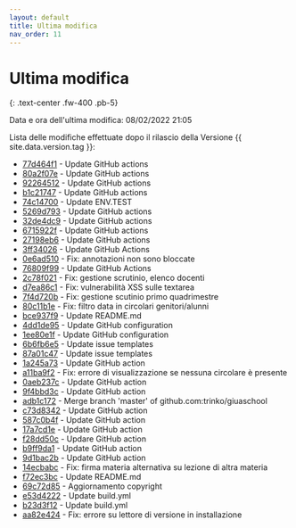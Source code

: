```yaml
---
layout: default
title: Ultima modifica
nav_order: 11
---
```


# Ultima modifica
{: .text-center .fw-400 .pb-5}

Data e ora dell'ultima modifica: 08/02/2022 21:05

Lista delle modifiche effettuate dopo il rilascio della Versione {{ site.data.version.tag }}:

- [77d464f1](http://github.com/trinko/giuaschool/commit/77d464f1f0b64e0a86df271e534f21a7ca2ceb87) - Update GitHub actions
- [80a2f07e](http://github.com/trinko/giuaschool/commit/80a2f07e67087e252ff1d6f2b15cf1d1a801f4fd) - Update GitHub actions
- [92264512](http://github.com/trinko/giuaschool/commit/92264512f91b77a16329fea7c175f36fa7a7d00a) - Update GitHub actions
- [b1c21747](http://github.com/trinko/giuaschool/commit/b1c217470d5c4f049fcd20f6523a2a545d3920bc) - Update GitHub actions
- [74c14700](http://github.com/trinko/giuaschool/commit/74c1470099da6dba6a63ec455cf9e2ffc48f2a61) - Update ENV.TEST
- [5269d793](http://github.com/trinko/giuaschool/commit/5269d793390e2ea62061d5ed4c2959d721986097) - Update GitHub actions
- [32de4dc9](http://github.com/trinko/giuaschool/commit/32de4dc98b49f8400a45d7566c3103b46a6cdb08) - Update GitHub actions
- [6715922f](http://github.com/trinko/giuaschool/commit/6715922f96e86b4a11074230098efbaa907ca130) - Update GitHub actions
- [27198eb6](http://github.com/trinko/giuaschool/commit/27198eb6a6f28504d80732c064903a208ce04e3e) - Update GitHub actions
- [3ff34026](http://github.com/trinko/giuaschool/commit/3ff3402628a83674892456b977edaa2122ea7d14) - Update GitHub Actions
- [0e6ad510](http://github.com/trinko/giuaschool/commit/0e6ad510ec99af8aa6b7edcdd7a8887b0492d3b0) - Fix: annotazioni non sono bloccate
- [76809f99](http://github.com/trinko/giuaschool/commit/76809f99e408682c868b4c4aa53373961f3ef9eb) - Update GitHub Actions
- [2c78f021](http://github.com/trinko/giuaschool/commit/2c78f021bb3cf79b357b6ed77c92a0515cf3cf04) - Fix: gestione scrutinio, elenco docenti
- [d7ea86c1](http://github.com/trinko/giuaschool/commit/d7ea86c13d4676373c9eb810b1c14a3b2d49d58a) - Fix: vulnerabilità XSS sulle textarea
- [7f4d720b](http://github.com/trinko/giuaschool/commit/7f4d720bc86ffd125641edf0054cb47e7d795f8e) - Fix: gestione scutinio primo quadrimestre
- [80c11b1e](http://github.com/trinko/giuaschool/commit/80c11b1ec199b16c9da9a8afbee8cb19b0fb37f0) - Fix: filtro data in circolari genitori/alunni
- [bce937f9](http://github.com/trinko/giuaschool/commit/bce937f927909b2acd3e294a476c019ccd92c1ce) - Update README.md
- [4dd1de95](http://github.com/trinko/giuaschool/commit/4dd1de959a74d08fc9ca35f0077aade865138a9e) - Update GitHub configuration
- [1ee80e1f](http://github.com/trinko/giuaschool/commit/1ee80e1f0956a1adbe375bb3d3c024e87cf24c67) - Update GitHub configuration
- [6b6fb6e5](http://github.com/trinko/giuaschool/commit/6b6fb6e5679cff40060fd92170f3f4abdcc243d1) - Update issue templates
- [87a01c47](http://github.com/trinko/giuaschool/commit/87a01c4701fbfa6b6f548da4c82e858c0a6f8f1f) - Update issue templates
- [1a245a73](http://github.com/trinko/giuaschool/commit/1a245a73a424c678dc018753e3a7b4117f25f65b) - Update GitHub action
- [a11ba9f2](http://github.com/trinko/giuaschool/commit/a11ba9f24065157ef2f13dcd977febfa5544b12c) - Fix: errore di visualizzazione se nessuna circolare è presente
- [0aeb237c](http://github.com/trinko/giuaschool/commit/0aeb237ca305356ae644ba97406e23a4cde27eff) - Update GitHub action
- [9f4bbd3c](http://github.com/trinko/giuaschool/commit/9f4bbd3c32ff89fb6e4a2dc1cb45ac49cb540ad5) - Update GitHub action
- [adb1c172](http://github.com/trinko/giuaschool/commit/adb1c1725a8f1d53e9d104efdaacbb677e030775) - Merge branch 'master' of github.com:trinko/giuaschool
- [c73d8342](http://github.com/trinko/giuaschool/commit/c73d834224c6db27897856495ffe0ab035e82ae5) - Update GitHub action
- [587c0b4f](http://github.com/trinko/giuaschool/commit/587c0b4f56747923793cdd8a547722111dc1c3f0) - Update GitHub action
- [17a7cd1e](http://github.com/trinko/giuaschool/commit/17a7cd1ee2c0e0d5e9b242ee32b24462031eed66) - Update GitHub action
- [f28dd50c](http://github.com/trinko/giuaschool/commit/f28dd50c6605e9cb661954f06746be2c68c500d9) - Updare GitHub action
- [b9ff9da1](http://github.com/trinko/giuaschool/commit/b9ff9da166582cde84d6cf62db8c7b355575b773) - Update GitHub action
- [9d1bac2b](http://github.com/trinko/giuaschool/commit/9d1bac2b7ffd88450722ffcb5a8889016ddb8ca0) - Update GitHub action
- [14ecbabc](http://github.com/trinko/giuaschool/commit/14ecbabc7eac4ad66ae0c9ccd6eb096cfca0c797) - Fix: firma materia alternativa su lezione di altra materia
- [f72ec3bc](http://github.com/trinko/giuaschool/commit/f72ec3bc7ebc72c5eeab714e9938b1a125748956) - Update README.md
- [69c72d85](http://github.com/trinko/giuaschool/commit/69c72d854e609b2cc1aee62efa6f654057a5760c) - Aggiornamento copyright
- [e53d4222](http://github.com/trinko/giuaschool/commit/e53d4222882bfa8ca89d5b0f83dd1bfb6bf1a50a) - Update build.yml
- [b23d3f12](http://github.com/trinko/giuaschool/commit/b23d3f120ec0ff029d4d894d748a036eca139a0b) - Update build.yml
- [aa82e424](http://github.com/trinko/giuaschool/commit/aa82e424a6bb13c8c95744733381e2d7d366303c) - Fix: errore su lettore di versione in installazione

